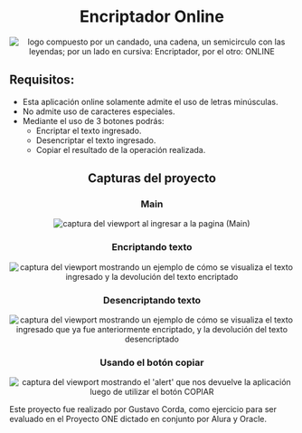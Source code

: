 <h1 align="center"> Encriptador Online </h1>

<p align="center">
  <img src="https://github.com/user-attachments/assets/b8d27597-3e85-45b6-911a-78fe543bbdd2" alt="logo compuesto por un candado, una cadena, un semicirculo con las leyendas; por un lado en cursiva: Encriptador, por el otro: ONLINE">
</p>

## Requisitos:

- Esta aplicación online solamente admite el uso de letras minúsculas.
- No admite uso de caracteres especiales.
- Mediante el uso de 3 botones podrás:
  - Encriptar el texto ingresado.
  - Desencriptar el texto ingresado.
  - Copiar el resultado de la operación realizada.

<h2 align="center"> Capturas del proyecto </h2>

<h3 align="center"> Main </h3>
<p align="center">
  <img src="https://github.com/user-attachments/assets/9b03d43d-44d2-4a4d-a0c4-23fd4f36eb55" alt="captura del viewport al ingresar a la pagina (Main)">
</p>

<h3 align="center"> Encriptando texto </h3>
<p align="center">
  <img src="https://github.com/user-attachments/assets/8055826b-814d-4cba-8f96-7e8bee9f15d5" alt="captura del viewport mostrando un ejemplo de cómo se visualiza el texto ingresado y la devolución del texto encriptado">
</p>

<h3 align="center"> Desencriptando texto </h3>
<p align="center">
  <img src="https://github.com/user-attachments/assets/02549e4e-c2b1-4945-b413-ee62a09fad06" alt="captura del viewport mostrando un ejemplo de cómo se visualiza el texto ingresado que ya fue anteriormente encriptado, y la devolución del texto desencriptado">
</p>

<h3 align="center"> Usando el botón copiar </h3>
<p align="center">
  <img src="https://github.com/user-attachments/assets/aec2896f-f57d-46e1-b394-b29a195935f9" alt="captura del viewport mostrando el 'alert' que nos devuelve la aplicación luego de utilizar el botón COPIAR">
</p>

Este proyecto fue realizado por Gustavo Corda, como ejercicio para ser evaluado en el Proyecto ONE dictado en conjunto por Alura y Oracle.

